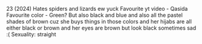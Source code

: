 23 (2024)
Hates spiders and lizards ew yuck
Favourite yt video - Qasida
Favourite color - Green? But also black and blue and also all the pastel shades of brown cuz she buys things in those colors and her hijabs are all either black or brown and her eyes are brown but look black sometimes sad  :(
Sexuality: straight